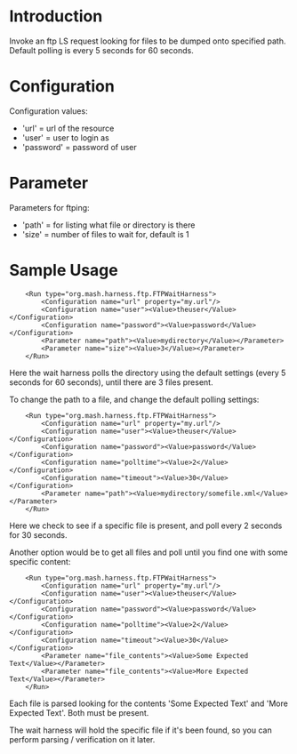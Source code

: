 # Introduction #

Invoke an ftp LS request looking for files to be dumped onto specified path.  Default polling is every 5 seconds for 60 seconds.

# Configuration #
Configuration values:
  * 'url' = url of the resource
  * 'user' = user to login as
  * 'password' = password of user

# Parameter #
Parameters for ftping:
  * 'path' = for listing what file or directory is there
  * 'size' = number of files to wait for, default is 1

# Sample Usage #
```
    <Run type="org.mash.harness.ftp.FTPWaitHarness">
        <Configuration name="url" property="my.url"/>
        <Configuration name="user"><Value>theuser</Value></Configuration>
        <Configuration name="password"><Value>password</Value></Configuration>
        <Parameter name="path"><Value>mydirectory</Value></Parameter>
        <Parameter name="size"><Value>3</Value></Parameter>
    </Run>
```

Here the wait harness polls the directory using the default settings (every 5 seconds for 60 seconds), until there are 3 files present.

To change the path to a file, and change the default polling settings:
```
    <Run type="org.mash.harness.ftp.FTPWaitHarness">
        <Configuration name="url" property="my.url"/>
        <Configuration name="user"><Value>theuser</Value></Configuration>
        <Configuration name="password"><Value>password</Value></Configuration>
        <Configuration name="polltime"><Value>2</Value></Configuration>
        <Configuration name="timeout"><Value>30</Value></Configuration>
        <Parameter name="path"><Value>mydirectory/somefile.xml</Value></Parameter>
    </Run>
```

Here we check to see if a specific file is present, and poll every 2 seconds for 30 seconds.

Another option would be to get all files and poll until you find one with some specific content:
```
    <Run type="org.mash.harness.ftp.FTPWaitHarness">
        <Configuration name="url" property="my.url"/>
        <Configuration name="user"><Value>theuser</Value></Configuration>
        <Configuration name="password"><Value>password</Value></Configuration>
        <Configuration name="polltime"><Value>2</Value></Configuration>
        <Configuration name="timeout"><Value>30</Value></Configuration>
        <Parameter name="file_contents"><Value>Some Expected Text</Value></Parameter>
        <Parameter name="file_contents"><Value>More Expected Text</Value></Parameter>
    </Run>
```
Each file is parsed looking for the contents 'Some Expected Text' and 'More Expected Text'.  Both must be present.

The wait harness will hold the specific file if it's been found, so you can perform parsing / verification on it later.